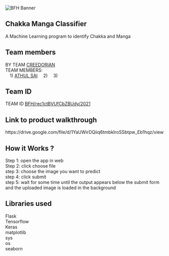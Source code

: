 ![BFH Banner](https://trello-attachments.s3.amazonaws.com/542e9c6316504d5797afbfb9/542e9c6316504d5797afbfc1/39dee8d993841943b5723510ce663233/Frame_19.png)

## Chakka Manga Classifier
A Machine Learning program to identify Chakka and Manga<br>

## Team members
<p>BY TEAM <a href="#" target="_blank">CREEDORIAN</a><br>
TEAM MEMBERS: <br>
&emsp;1) <a href="https://https://github.com/athulsai66">ATHUL SAI</a>
&emsp;2) <a AYLIN MARIAM JOHNS</a>
&emsp;3) <a VYSHNAVI B</a></p>

## Team ID
<p>TEAM ID <a href="#" target="_blank">BFH/rec1ctBVUfCbZBUdy/2021</a><br></p>

## Link to product walkthrough
<p>https://drive.google.com/file/d/1YaUWirDQiiq6tmbkIroSSbtpw_Eb1hqz/view<br></p>

## How it Works ?
<p>
Step 1: open the app in web<br>
Step 2: click choose file<br>
step 3: choose the image you want to predict<br>
step 4: click submit<br>
step 5: wait for some time until the output appears below the submit form and the uploaded image is loaded in the background<br>
</p>

## Libraries used
<p>
Flask<br>
Tensorflow<br>
Keras<br>
matplotlib<br>
sys<br>
os<br>
seaborn<br>